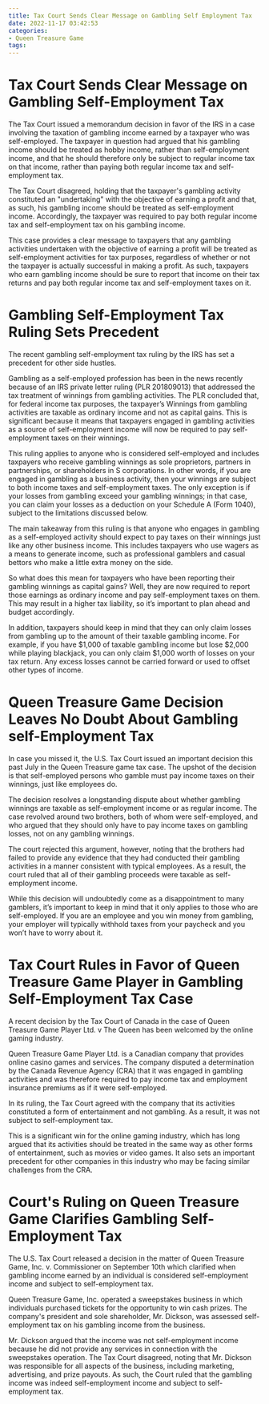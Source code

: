 ```yaml
---
title: Tax Court Sends Clear Message on Gambling Self Employment Tax
date: 2022-11-17 03:42:53
categories:
- Queen Treasure Game
tags:
---
```



#  Tax Court Sends Clear Message on Gambling Self-Employment Tax

The Tax Court issued a memorandum decision in favor of the IRS in a case involving the taxation of gambling income earned by a taxpayer who was self-employed. The taxpayer in question had argued that his gambling income should be treated as hobby income, rather than self-employment income, and that he should therefore only be subject to regular income tax on that income, rather than paying both regular income tax and self-employment tax.

The Tax Court disagreed, holding that the taxpayer's gambling activity constituted an "undertaking" with the objective of earning a profit and that, as such, his gambling income should be treated as self-employment income. Accordingly, the taxpayer was required to pay both regular income tax and self-employment tax on his gambling income.

This case provides a clear message to taxpayers that any gambling activities undertaken with the objective of earning a profit will be treated as self-employment activities for tax purposes, regardless of whether or not the taxpayer is actually successful in making a profit. As such, taxpayers who earn gambling income should be sure to report that income on their tax returns and pay both regular income tax and self-employment taxes on it.

#  Gambling Self-Employment Tax Ruling Sets Precedent

The recent gambling self-employment tax ruling by the IRS has set a precedent for other side hustles.

Gambling as a self-employed profession has been in the news recently because of an IRS private letter ruling (PLR 201809013) that addressed the tax treatment of winnings from gambling activities. The PLR concluded that, for federal income tax purposes, the taxpayer’s Winnings from gambling activities are taxable as ordinary income and not as capital gains. This is significant because it means that taxpayers engaged in gambling activities as a source of self-employment income will now be required to pay self-employment taxes on their winnings.

This ruling applies to anyone who is considered self-employed and includes taxpayers who receive gambling winnings as sole proprietors, partners in partnerships, or shareholders in S corporations. In other words, if you are engaged in gambling as a business activity, then your winnings are subject to both income taxes and self-employment taxes. The only exception is if your losses from gambling exceed your gambling winnings; in that case, you can claim your losses as a deduction on your Schedule A (Form 1040), subject to the limitations discussed below.

The main takeaway from this ruling is that anyone who engages in gambling as a self-employed activity should expect to pay taxes on their winnings just like any other business income. This includes taxpayers who use wagers as a means to generate income, such as professional gamblers and casual bettors who make a little extra money on the side.

So what does this mean for taxpayers who have been reporting their gambling winnings as capital gains? Well, they are now required to report those earnings as ordinary income and pay self-employment taxes on them. This may result in a higher tax liability, so it’s important to plan ahead and budget accordingly.

In addition, taxpayers should keep in mind that they can only claim losses from gambling up to the amount of their taxable gambling income. For example, if you have $1,000 of taxable gambling income but lose $2,000 while playing blackjack, you can only claim $1,000 worth of losses on your tax return. Any excess losses cannot be carried forward or used to offset other types of income.

#  Queen Treasure Game Decision Leaves No Doubt About Gambling self-Employment Tax

In case you missed it, the U.S. Tax Court issued an important decision this past July in the Queen Treasure game tax case. The upshot of the decision is that self-employed persons who gamble must pay income taxes on their winnings, just like employees do.

The decision resolves a longstanding dispute about whether gambling winnings are taxable as self-employment income or as regular income. The case revolved around two brothers, both of whom were self-employed, and who argued that they should only have to pay income taxes on gambling losses, not on any gambling winnings.

The court rejected this argument, however, noting that the brothers had failed to provide any evidence that they had conducted their gambling activities in a manner consistent with typical employees. As a result, the court ruled that all of their gambling proceeds were taxable as self-employment income.

While this decision will undoubtedly come as a disappointment to many gamblers, it’s important to keep in mind that it only applies to those who are self-employed. If you are an employee and you win money from gambling, your employer will typically withhold taxes from your paycheck and you won’t have to worry about it.

#  Tax Court Rules in Favor of Queen Treasure Game Player in Gambling Self-Employment Tax Case

A recent decision by the Tax Court of Canada in the case of Queen Treasure Game Player Ltd. v The Queen has been welcomed by the online gaming industry.

Queen Treasure Game Player Ltd. is a Canadian company that provides online casino games and services. The company disputed a determination by the Canada Revenue Agency (CRA) that it was engaged in gambling activities and was therefore required to pay income tax and employment insurance premiums as if it were self-employed.

In its ruling, the Tax Court agreed with the company that its activities constituted a form of entertainment and not gambling. As a result, it was not subject to self-employment tax.

This is a significant win for the online gaming industry, which has long argued that its activities should be treated in the same way as other forms of entertainment, such as movies or video games. It also sets an important precedent for other companies in this industry who may be facing similar challenges from the CRA.

#  Court's Ruling on Queen Treasure Game Clarifies Gambling Self-Employment Tax

The U.S. Tax Court released a decision in the matter of Queen Treasure Game, Inc. v. Commissioner on September 10th which clarified when gambling income earned by an individual is considered self-employment income and subject to self-employment tax.

 Queen Treasure Game, Inc. operated a sweepstakes business in which individuals purchased tickets for the opportunity to win cash prizes. The company's president and sole shareholder, Mr. Dickson, was assessed self-employment tax on his gambling income from the business.

Mr. Dickson argued that the income was not self-employment income because he did not provide any services in connection with the sweepstakes operation. The Tax Court disagreed, noting that Mr. Dickson was responsible for all aspects of the business, including marketing, advertising, and prize payouts. As such, the Court ruled that the gambling income was indeed self-employment income and subject to self-employment tax.